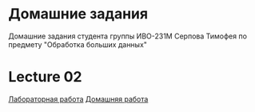 # Домашние задания
Домашние задания студента группы ИВО-231М Серпова Тимофея по предмету "Обработка больших данных"

# Lecture 02
[Лабораторная работа](https://drive.google.com/file/d/1BcLhy6sJQOGgF5QRVKwBVrsEJf9gSGkc/view?usp=sharing)
[Домашняя работа](https://drive.google.com/file/d/1vdPpyOMlEQHlMTu_V_SiIfUSnv1MAUZZ/view?usp=sharing)

